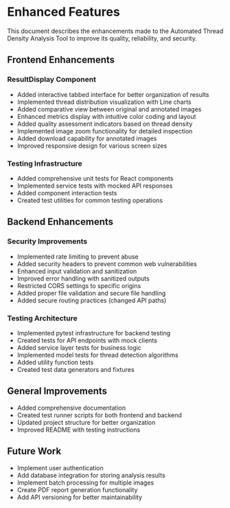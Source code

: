 # Enhanced Features

This document describes the enhancements made to the Automated Thread Density Analysis Tool to improve its quality, reliability, and security.

## Frontend Enhancements

### ResultDisplay Component
- Added interactive tabbed interface for better organization of results
- Implemented thread distribution visualization with Line charts
- Added comparative view between original and annotated images
- Enhanced metrics display with intuitive color coding and layout
- Added quality assessment indicators based on thread density
- Implemented image zoom functionality for detailed inspection
- Added download capability for annotated images
- Improved responsive design for various screen sizes

### Testing Infrastructure
- Added comprehensive unit tests for React components
- Implemented service tests with mocked API responses
- Added component interaction tests
- Created test utilities for common testing operations

## Backend Enhancements

### Security Improvements
- Implemented rate limiting to prevent abuse
- Added security headers to prevent common web vulnerabilities
- Enhanced input validation and sanitization
- Improved error handling with sanitized outputs
- Restricted CORS settings to specific origins
- Added proper file validation and secure file handling
- Added secure routing practices (changed API paths)

### Testing Architecture
- Implemented pytest infrastructure for backend testing
- Created tests for API endpoints with mock clients
- Added service layer tests for business logic
- Implemented model tests for thread detection algorithms
- Added utility function tests
- Created test data generators and fixtures

## General Improvements
- Added comprehensive documentation
- Created test runner scripts for both frontend and backend
- Updated project structure for better organization
- Improved README with testing instructions

## Future Work
- Implement user authentication
- Add database integration for storing analysis results
- Implement batch processing for multiple images
- Create PDF report generation functionality
- Add API versioning for better maintainability
